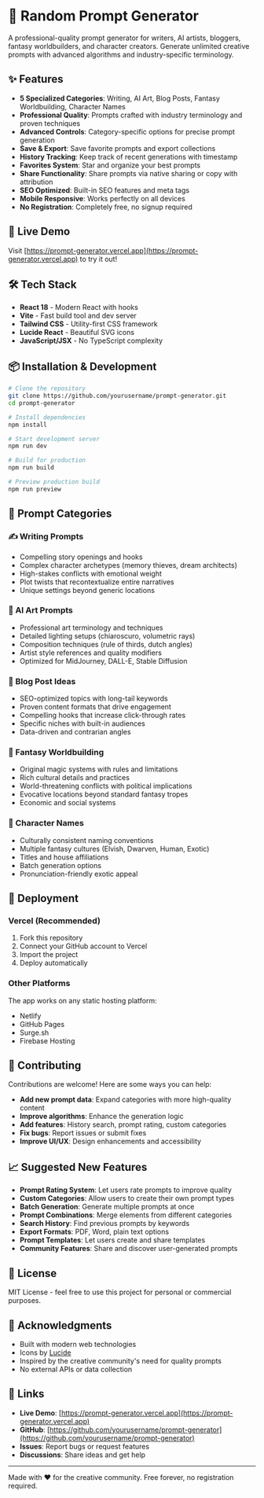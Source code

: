 # 🎨 Random Prompt Generator

A professional-quality prompt generator for writers, AI artists, bloggers, fantasy worldbuilders, and character creators. Generate unlimited creative prompts with advanced algorithms and industry-specific terminology.

## ✨ Features

- **5 Specialized Categories**: Writing, AI Art, Blog Posts, Fantasy Worldbuilding, Character Names
- **Professional Quality**: Prompts crafted with industry terminology and proven techniques  
- **Advanced Controls**: Category-specific options for precise prompt generation
- **Save & Export**: Save favorite prompts and export collections
- **History Tracking**: Keep track of recent generations with timestamp
- **Favorites System**: Star and organize your best prompts
- **Share Functionality**: Share prompts via native sharing or copy with attribution
- **SEO Optimized**: Built-in SEO features and meta tags
- **Mobile Responsive**: Works perfectly on all devices
- **No Registration**: Completely free, no signup required

## 🚀 Live Demo

Visit [https://prompt-generator.vercel.app](https://prompt-generator.vercel.app) to try it out!

## 🛠️ Tech Stack

- **React 18** - Modern React with hooks
- **Vite** - Fast build tool and dev server
- **Tailwind CSS** - Utility-first CSS framework
- **Lucide React** - Beautiful SVG icons
- **JavaScript/JSX** - No TypeScript complexity

## 📦 Installation & Development

```bash
# Clone the repository
git clone https://github.com/yourusername/prompt-generator.git
cd prompt-generator

# Install dependencies
npm install

# Start development server
npm run dev

# Build for production
npm run build

# Preview production build
npm run preview
```

## 🎯 Prompt Categories

### ✍️ Writing Prompts
- Compelling story openings and hooks
- Complex character archetypes (memory thieves, dream architects)
- High-stakes conflicts with emotional weight
- Plot twists that recontextualize entire narratives
- Unique settings beyond generic locations

### 🎨 AI Art Prompts  
- Professional art terminology and techniques
- Detailed lighting setups (chiaroscuro, volumetric rays)
- Composition techniques (rule of thirds, dutch angles)
- Artist style references and quality modifiers
- Optimized for MidJourney, DALL-E, Stable Diffusion

### 📝 Blog Post Ideas
- SEO-optimized topics with long-tail keywords
- Proven content formats that drive engagement
- Compelling hooks that increase click-through rates
- Specific niches with built-in audiences
- Data-driven and contrarian angles

### 🏰 Fantasy Worldbuilding
- Original magic systems with rules and limitations
- Rich cultural details and practices  
- World-threatening conflicts with political implications
- Evocative locations beyond standard fantasy tropes
- Economic and social systems

### 👤 Character Names
- Culturally consistent naming conventions
- Multiple fantasy cultures (Elvish, Dwarven, Human, Exotic)
- Titles and house affiliations
- Batch generation options
- Pronunciation-friendly exotic appeal

## 🔧 Deployment

### Vercel (Recommended)
1. Fork this repository
2. Connect your GitHub account to Vercel
3. Import the project
4. Deploy automatically

### Other Platforms
The app works on any static hosting platform:
- Netlify
- GitHub Pages  
- Surge.sh
- Firebase Hosting

## 🤝 Contributing

Contributions are welcome! Here are some ways you can help:

- **Add new prompt data**: Expand categories with more high-quality content
- **Improve algorithms**: Enhance the generation logic
- **Add features**: History search, prompt rating, custom categories
- **Fix bugs**: Report issues or submit fixes
- **Improve UI/UX**: Design enhancements and accessibility

## 📈 Suggested New Features

- **Prompt Rating System**: Let users rate prompts to improve quality
- **Custom Categories**: Allow users to create their own prompt types
- **Batch Generation**: Generate multiple prompts at once
- **Prompt Combinations**: Merge elements from different categories  
- **Search History**: Find previous prompts by keywords
- **Export Formats**: PDF, Word, plain text options
- **Prompt Templates**: Let users create and share templates
- **Community Features**: Share and discover user-generated prompts

## 📄 License

MIT License - feel free to use this project for personal or commercial purposes.

## 🙏 Acknowledgments

- Built with modern web technologies
- Icons by [Lucide](https://lucide.dev/)
- Inspired by the creative community's need for quality prompts
- No external APIs or data collection

## 🔗 Links

- **Live Demo**: [https://prompt-generator.vercel.app](https://prompt-generator.vercel.app)
- **GitHub**: [https://github.com/yourusername/prompt-generator](https://github.com/yourusername/prompt-generator)
- **Issues**: Report bugs or request features
- **Discussions**: Share ideas and get help

---

Made with ❤️ for the creative community. Free forever, no registration required.
